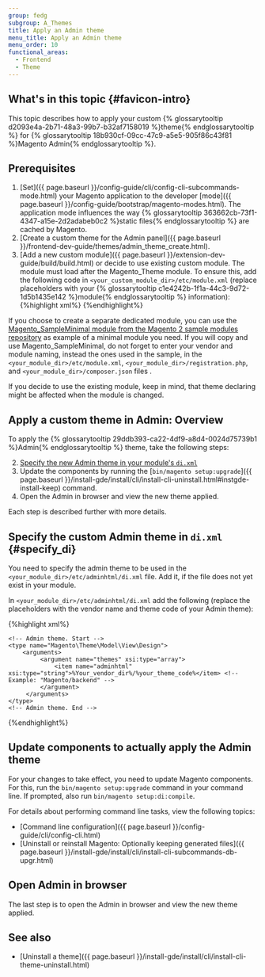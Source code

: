 ```yaml
---
group: fedg
subgroup: A_Themes
title: Apply an Admin theme
menu_title: Apply an Admin theme
menu_order: 10
functional_areas:
  - Frontend
  - Theme
---
```

## What\'s in this topic   {#favicon-intro}

This topic describes how to apply your custom {% glossarytooltip d2093e4a-2b71-48a3-99b7-b32af7158019 %}theme{% endglossarytooltip %} for {% glossarytooltip 18b930cf-09cc-47c9-a5e5-905f86c43f81 %}Magento Admin{% endglossarytooltip %}.

## Prerequisites 

1. [Set]({{ page.baseurl }}/config-guide/cli/config-cli-subcommands-mode.html) your Magento application to the developer [mode]({{ page.baseurl }}/config-guide/bootstrap/magento-modes.html). The application mode influences the way {% glossarytooltip 363662cb-73f1-4347-a15e-2d2adabeb0c2 %}static files{% endglossarytooltip %} are cached by Magento. 
2. [Create a custom theme for the Admin panel]({{ page.baseurl }}/frontend-dev-guide/themes/admin_theme_create.html). 
3. [Add a new custom module]({{ page.baseurl }}/extension-dev-guide/build/build.html) or decide to use existing custom module. The module must load after the Magento_Theme module. To ensure this, add the following code in `<your_custom_module_dir>/etc/module.xml` (replace placeholders with your {% glossarytooltip c1e4242b-1f1a-44c3-9d72-1d5b1435e142 %}module{% endglossarytooltip %} information):
{%highlight xml%}
    <module name="%YourVendor_YourModule%" setup_version="2.0.1"> <!-- Example: "Magento_Backend" -->
        <sequence>
            <module name="Magento_Theme"/>
            <module name="Magento_Enterprise"/> <!-- For Enterprise versions only -->
        </sequence>
    </module>
{%endhighlight%}

<div class="bs-callout bs-callout-info" id="info">
 <p>If you choose to create a separate dedicated module, you can use the <a href="https://github.com/magento/magento2-samples/tree/master/sample-module-minimal">Magento_SampleMinimal module from the Magento 2 sample modules repository</a> as example of a minimal module you need. If you will copy and use Magento_SampleMinimal, do not forget to enter your vendor and module naming, instead the ones used in the sample, in the <code>&lt;your_module_dir&gt;/etc/module.xml</code>, <code>&lt;your_module_dir>/registration.php</code>, and <code>&lt;your_module_dir>/composer.json</code> files .</p>
<p>If you decide to use the existing module, keep in mind, that theme declaring might be affected when the module is changed.</p>
</div>

## Apply a custom theme in Admin: Overview

To apply the {% glossarytooltip 29ddb393-ca22-4df9-a8d4-0024d75739b1 %}Admin{% endglossarytooltip %} theme, take the following steps:

2. [Specify the new Admin theme in your module's `di.xml`](#specify_di)
3. Update the components by running the [`bin/magento setup:upgrade`]({{ page.baseurl }}/install-gde/install/cli/install-cli-uninstall.html#instgde-install-keep) command.
4. Open the Admin in browser and view the new theme applied.

Each step is described further with more details.

## Specify the custom Admin theme in `di.xml` {#specify_di}

You need to specify the admin theme to be used in the `<your_module_dir>/etc/adminhtml/di.xml` file. Add it, if the file does not yet exist in your module.

In `<your_module_dir>/etc/adminhtml/di.xml` add the following (replace the placeholders with the vendor name and theme code of your Admin theme):

{%highlight xml%}
<config xmlns:xsi="http://www.w3.org/2001/XMLSchema-instance" xsi:noNamespaceSchemaLocation="urn:magento:framework:ObjectManager/etc/config.xsd">

    <!-- Admin theme. Start -->
    <type name="Magento\Theme\Model\View\Design">
        <arguments>
             <argument name="themes" xsi:type="array">
                 <item name="adminhtml" xsi:type="string">%Your_vendor_dir%/%your_theme_code%</item> <!-- Example: "Magento/backend" -->
             </argument>
         </arguments> 
    </type>
    <!-- Admin theme. End -->
</config>
{%endhighlight%}

## Update components to actually apply the Admin theme

For your changes to take effect, you need to update Magento components. For this, 
run the `bin/magento setup:upgrade` command in your command line. If prompted, also run `bin/magento setup:di:compile`.


For details about performing command line tasks, view the following topics:
- [Command line configuration]({{ page.baseurl }}/config-guide/cli/config-cli.html)
- [Uninstall or reinstall Magento: Optionally keeping generated files]({{ page.baseurl }}/install-gde/install/cli/install-cli-subcommands-db-upgr.html)

## Open Admin in browser

The last step is to open the Admin in browser and view the new theme applied.

## See also

 * [Uninstall a theme]({{ page.baseurl }}/install-gde/install/cli/install-cli-theme-uninstall.html)



